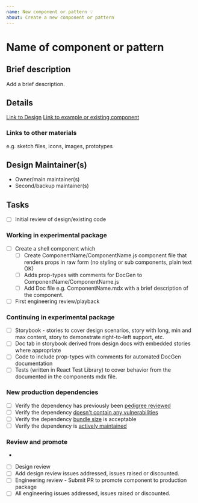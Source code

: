 ```yaml
---
name: New component or pattern 💡
about: Create a new component or pattern
---
```


# Name of component or pattern

## Brief description

Add a brief description.

## Details

[Link to Design]() [Link to example or existing component]()

### Links to other materials

e.g. sketch files, icons, images, prototypes

## Design Maintainer(s)

- Owner/main maintainer(s)
- Second/backup maintainer(s)

## Tasks

- [ ] Initial review of design/existing code

### Working in experimental package

- [ ] Create a shell component which
  - [ ] Create ComponentName/ComponentName.js component file that renders props
        in raw form (no styling or sub components, plain text OK)
  - [ ] Adds prop-types with comments for DocGen to
        ComponentName/ComponentName.js
  - [ ] Add Doc file e.g. ComponentName.mdx with a brief description of the
        component.
- [ ] First engineering review/playback

### Continuing in experimental package

- [ ] Storybook - stories to cover design scenarios, story with long, min and
      max content, story to demonstrate right-to-left support, etc.
- [ ] Doc tab in storybook derived from design docs with embedded stories where
      appropriate
- [ ] Code to include prop-types with comments for automated DocGen
      documentation
- [ ] Tests (written in React Test Library) to cover behavior from the
      documented in the components mdx file.

### New production dependencies

- [ ] Verify the dependency has previously been
      [pedigree reviewed](https://pedigree-service.wdc1a.cirrus.ibm.com)
- [ ] Verify the dependency
      [doesn't contain any vulnerabilities](https://snyk.io/vuln)
- [ ] Verify the dependency [bundle size](https://bundlephobia.com) is
      acceptable
- [ ] Verify the dependency is [actively maintained](https://www.npmtrends.com)

### Review and promote

-
- [ ] Design review
- [ ] Add design review issues addressed, issues raised or discounted.
- [ ] Engineering review - Submit PR to promote component to production package
- [ ] All engineering issues addressed, issues raised or discounted.
